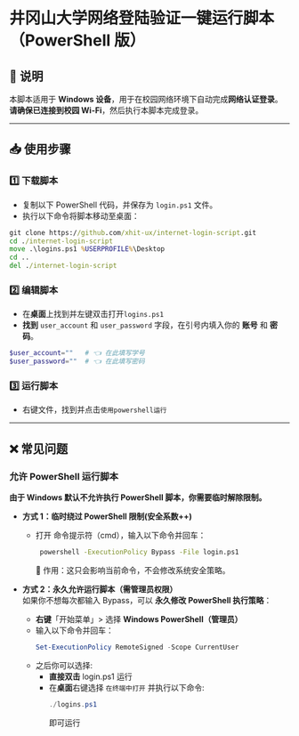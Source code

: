 # **井冈山大学网络登陆验证一键运行脚本（PowerShell 版）**  

## **📌 说明**  
本脚本适用于 **Windows 设备**，用于在校园网络环境下自动完成**网络认证登录**。  
**请确保已连接到校园 Wi-Fi**，然后执行本脚本完成登录。  

---

## **📥 使用步骤**  

### **1️⃣ 下载脚本**  
- 复制以下 PowerShell 代码，并保存为 `login.ps1` 文件。  
- 执行以下命令将脚本移动至桌面：

```cmd
git clone https://github.com/xhit-ux/internet-login-script.git
cd ./internet-login-script
move .\logins.ps1 %USERPROFILE%\Desktop
cd ..
del ./internet-login-script
```
### **2️⃣ 编辑脚本**
- 在**桌面**上找到并左键双击打开`logins.ps1`
- **找到** `user_account` 和 `user_password` 字段，在引号内填入你的 **账号** 和 **密码**。  

```powershell
$user_account=""   # 👈 在此填写学号
$user_password=""  # 👈 在此填写密码
```

### **3️⃣ 运行脚本**
- 右键文件，找到并点击`使用powershell运行`

---
## **❌ 常见问题**
### 允许 PowerShell 运行脚本
**由于 Windows 默认不允许执行 PowerShell 脚本，你需要临时解除限制。**

- **方式 1：临时绕过 PowerShell 限制(安全系数++)**  
  - 打开 命令提示符（cmd），输入以下命令并回车：
    ```cmd
     powershell -ExecutionPolicy Bypass -File login.ps1
    ```
    🎯 作用：这只会影响当前命令，不会修改系统安全策略。

- **方式 2：永久允许运行脚本（需管理员权限）**  
如果你不想每次都输入 Bypass，可以 **永久修改 PowerShell 执行策略**：

  - **右键**「开始菜单」> 选择 **Windows PowerShell（管理员）**
  - 输入以下命令并回车：
    ```powershell
    Set-ExecutionPolicy RemoteSigned -Scope CurrentUser
    ```
  - 之后你可以选择:
    -  **直接双击** login.ps1 运行
    - 在**桌面**右键选择 `在终端中打开` 并执行以下命令:
      ```powershell
      ./logins.ps1
      ```
      即可运行
